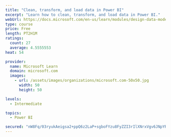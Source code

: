 ```yaml
---
title: "Clean, transform, and load data in Power BI"
excerpt: "Learn how to clean, transform, and load data in Power BI."
webUrl: https://docs.microsoft.com/en-us/learn/modules/design-data-model-power-bi/
type: course
price: Free
length: PT2H1M
ratings:
  count: 27
  average: 4.5555553
heat: 54

provider:
  name: Microsoft Learn
  domain: microsoft.com
  images:
    - url: /assets/images/organizations/microsoft.com-50x50.jpg
      width: 50
      height: 50

levels:
  - Intermediate

topics:
  - Power BI

secured: "nW8Fq/03ryukAeigsa2+ppQ6z2LaP+sgboFYzu8FyZZI3rIlXNrxVgv6JNpYRV38I1AxcixOOSpg6CF0NztQ/A8NDkDdWKB1uhoq0KiIs7DiGN+fOD00GWUzvAuS1bfr84MZzq5jnnQttnxZQ5fYvARoAhtfOWeEUc9eRGGi1bGlT5BMQGn3HWH60AYS0818T41BcZuk4bMpZQXFDlgyihadpmASIzatY9bGd2ifIomQOVP5/oRi/6yKaTV6vL/BEstHGVNOmg3HlGuzGFZQ3DVzkhQ8tL3nT3AIXxYw5n0DEDh1ZtU2FB0n3F374mOu4uUsgqnhBm5dBnliPIlB0bRM0b8JgcGV0QZrrwMw/WKz5nZ54cYjS1FPyFkmEjkfR88H6HSS/BTDbRWi877ILg==;pYyIK7x6oDV+8gia6bWfiw=="
---
```


